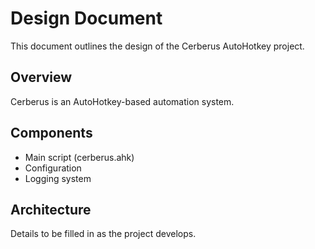 # Design Document

This document outlines the design of the Cerberus AutoHotkey project.

## Overview

Cerberus is an AutoHotkey-based automation system.

## Components

- Main script (cerberus.ahk)
- Configuration
- Logging system

## Architecture

Details to be filled in as the project develops.